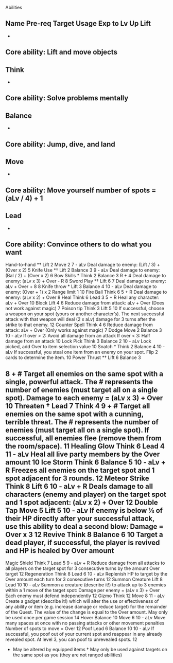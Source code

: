 Abilities


Name
Pre-req
Target
Usage
Exp to Lv Up
Lift
-
-
Core ability: Lift and move objects
-
Think
-
-
Core ability: Solve problems mentally
-
Balance
-
-
Core ability: Jump, dive, and land
-
Move
-
-
Core ability: Move yourself
number of spots = (aLv / 4) + 1
-
Lead
-
-
Core ability: Convince others to do what you want
-
Hand-to-hand *†
Lift 2
Move 2
7 - aLv
Deal damage to enemy: (Lift / 3) + (Over x 2)
5
Knife Use *†
Lift 2
Balance 3
9 - aLv
Deal damage to enemy: (Bal / 2) + (Over x 2)
6
Bow Skills *
Think 2
Balance 3
R + 4
Deal damage to enemy: (aLv x 3) + Over - R
8
Sword Play *†
Lift 6
7
Deal damage to enemy: aLv + Over + 8
8
Knife throw *
Lift 3
Balance 4
10 - aLv
Deal damage to enemy: (Over + 1) x 2
Range limit 1
10
Fire Ball
Think 6
5 + R
Deal damage to enemy: (aLv x 2) + Over
8
Heal
Think 6
Lead 3
5 + R
Heal any character: aLv + Over
10
Block
Lift 4
6
Reduce damage from attack: aLv + Over
(Does not work against magic)
7
Poison tip
Think 3
Lift 5
10
If successful, choose a weapon on your spot (yours or another character’s). The next successful attack with that weapon will deal (2 x aLv) damage for 3 turns after the strike to that enemy.
12
Counter Spell
Think 4
6
Reduce damage from attack: aLv + Over
(Only works against magic)
7
Dodge
Move 2
Balance 3
10 - aLv
If over > 2: Avoid all damage from an attack
If over < 3: Half damage from an attack
10
Lock Pick
Think 3
Balance 2
10 - aLv
Lock picked, add Over to item selection value
10
Snatch †
Think 2
Balance 4
10 - aLv
If successful, you steal one item from an enemy on your spot. Flip 2 cards to determine the item.
10
Power Thrust *† 
Lift 6
Balance 3


8 + #
Target all enemies on the same spot with a single, powerful attack. The # represents the number of enemies (must target all on a single spot).
Damage to each enemy = (aLv x 3) + Over
10
Threaten †
Lead 7
Think 4
9 + #
Target all enemies on the same spot with a cunning, terrible threat. The # represents the number of enemies (must target all on a single spot). If successful, all enemies flee (remove them from the room/space).
11
Healing Glow
Think 6
Lead 4
11 - aLv
Heal all live party members by the Over amount
10
Ice Storm
Think 6
Balance 5
10 - aLv + R
Freezes all enemies on the target spot and 1 spot adjacent for 3 rounds.
12
Meteor Strike
Think 8
Lift 6
10 - aLv + R
Deals damage to all characters (enemy and player) on the target spot and 1 spot adjacent: (aLv x 2) + Over
12
Double Tap
Move 5
Lift 5
10 - aLv
If enemy is below ¼ of their HP directly after your successful attack, use this ability to deal a second blow: Damage = Over x 3
12
Revive
Think 8
Balance 6
10
Target a dead player, if successful, the player is revived and HP is healed by Over amount
-
Magic Shield
Think 7
Lead 5
9 - aLv + R
Reduce damage from all attacks to all players on the target spot for 3 consecutive turns by the amount Over target
12
Regeneration
Think 8
Lead 6
10 - aLv
Replenish HP to target by the Over amount each turn for 3 consecutive turns
12
Summon Creature
Lift 8
Lead 10
10 - aLv
Summon a creature (describe it!) to attack up to 3 enemies within a 1 move of the target spot: Damage per enemy = (aLv x 3) + Over
Each enemy must defend independently
12
Gizmo
Think 12
Move 8
11 - aLv
Create a gadget (describe it!) which will alter the use or effectiveness of any ability or item (e.g. increase damage or reduce target) for the remainder of the Quest. The value of the change is equal to the Over amount.
May only be used once per game session
14
Hover
Balance 10
Move 6
10 - aLv
Move many spaces at once with no passing attacks or other movement penalties
Number of spots to move = Over
12
Poof
Lead 6
Balance 10
10 - aLv
If successful, you poof out of your current spot and reappear in any already revealed spot.
At level 3, you can poof to unrevealed spots.
12

* May be altered by equipped items
† May only be used against targets on the same spot as you (they are not ranged abilities)
